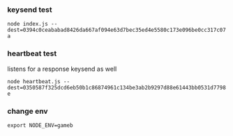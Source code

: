 
### keysend test

`node index.js --dest=0394c0ceababad8426da667af094e63d7bec35ed4e5580c173e096be0cc317c07a`

### heartbeat test

listens for a response keysend as well

`node heartbeat.js --dest=0350587f325dcd6eb50b1c86874961c134be3ab2b9297d88e61443bb0531d7798e`

### change env

`export NODE_ENV=gameb`